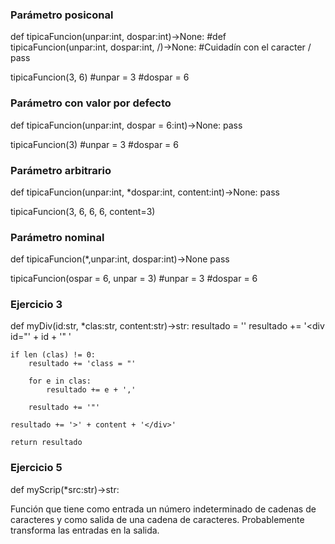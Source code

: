 ### Parámetro posiconal
def tipicaFuncion(unpar:int, dospar:int)->None:
#def tipicaFuncion(unpar:int, dospar:int, /)->None:          #Cuidadín con el caracter /
    pass

tipicaFuncion(3, 6)
#unpar = 3
#dospar = 6

### Parámetro con valor por defecto
def tipicaFuncion(unpar:int, dospar = 6:int)->None:
    pass

tipicaFuncion(3)
#unpar = 3
#dospar = 6

### Parámetro arbitrario
def tipicaFuncion(unpar:int, *dospar:int, content:int)->None:
    pass

tipicaFuncion(3, 6, 6, 6, content=3)

### Parámetro nominal
def tipicaFuncion(*,unpar:int, dospar:int)->None
    pass

tipicaFuncion(ospar = 6, unpar = 3)
#unpar = 3
#dospar = 6

### Ejercicio 3
def myDiv(id:str, *clas:str, content:str)->str:
    resultado = ''
    resultado += '<div id="' + id + '" '

    if len (clas) != 0:
        resultado += 'class = "'

        for e in clas:
            resultado += e + ','

        resultado += '"' 

    resultado += '>' + content + '</div>'

    return resultado


### Ejercicio 5
def myScrip(*src:str)->str:

Función que tiene como entrada un número indeterminado de cadenas de caracteres
y como salida de una cadena de caracteres. Probablemente transforma las entradas en la salida.

